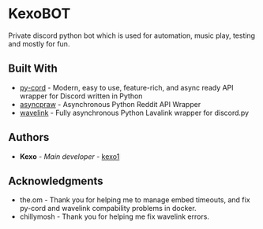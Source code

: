 # KexoBOT

Private discord python bot which is used for automation, music play, testing and mostly for fun.

## Built With

* [py-cord](https://docs.pycord.dev/en/stable/) - Modern, easy to use, feature-rich, and async ready API wrapper for Discord written in Python
* [asyncpraw](https://asyncpraw.readthedocs.io/en/stable/) - Asynchronous Python Reddit API Wrapper
* [wavelink](https://wavelink.dev/en/latest/) - Fully asynchronous Python Lavalink wrapper for discord.py

## Authors

* **Kexo** - *Main developer* - [kexo1](https://github.com/kexo1)

## Acknowledgments

* the.om - Thank you for helping me to manage embed timeouts, and fix py-cord and wavelink compability problems in docker.
* chillymosh - Thank you for helping me fix wavelink errors.